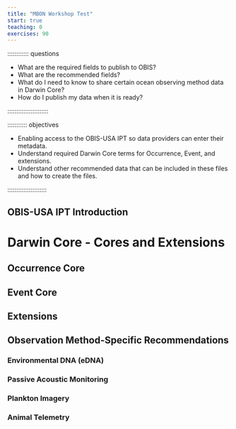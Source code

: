 ```yaml
---
title: "MBON Workshop Test"
start: true
teaching: 0
exercises: 90
---
```


:::::::::::: questions

- What are the required fields to publish to OBIS?
- What are the recommended fields?
- What do I need to know to share certain ocean observing method data in Darwin Core?
- How do I publish my data when it is ready?

:::::::::::::::::::::::

::::::::::: objectives

- Enabling access to the OBIS-USA IPT so data providers can enter their metadata.
- Understand required Darwin Core terms for Occurrence, Event, and extensions.
- Understand other recommended data that can be included in these files and how to create the files.

::::::::::::::::::::::

## OBIS-USA IPT Introduction

# Darwin Core - Cores and Extensions

## Occurrence Core

## Event Core

## Extensions

## Observation Method-Specific Recommendations

### Environmental DNA (eDNA)

### Passive Acoustic Monitoring

### Plankton Imagery

### Animal Telemetry
